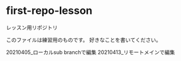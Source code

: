 # first-repo-lesson
レッスン用リポジトリ

このファイルは練習用のものです。
好きなことを書いてください。

20210405_ローカルsub branchで編集
20210413_リモートメインで編集
